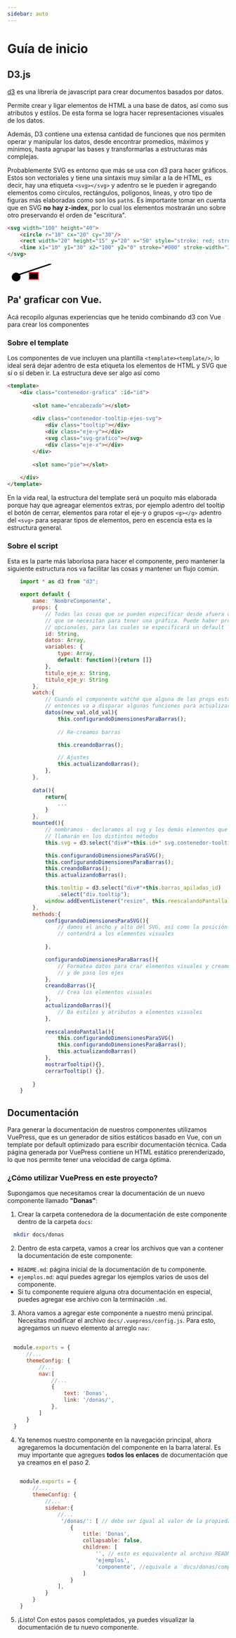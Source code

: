 ```yaml
---
sidebar: auto
---
```


# Guía de inicio

## D3.js 

[d3](https://d3js.org/) es una librería de javascript para crear documentos basados por datos.

Permite crear y ligar elementos de HTML a una base de datos, así como sus atributos y estilos. De esta forma se logra hacer representaciones visuales de los datos.

Además, D3 contiene una extensa cantidad de funciones que nos permiten operar y manipular los datos, desde encontrar promedios, máximos y mínimos, hasta agrupar las bases  y transformarlas a estructuras más complejas.

Probablemente SVG es entorno que más se usa con d3 para hacer gráficos. Estos son vectoriales y tiene una sintaxis muy similar a la de HTML, es decir, hay una etiqueta `<svg></svg>` y adentro se le pueden ir agregando elementos como círculos, rectángulos, polígonos, lineas, y otro tipo de figuras más elaboradas como son los `path`s. Es importante tomar en cuenta que en SVG **no hay z-index**, por lo cual los elementos mostrarán uno sobre otro preservando el orden de "escritura".

```html
<svg width="100" height="40">
    <circle r="10" cx="20" cy="30"/>
    <rect width="20" height="15" y="20" x="50" style="stroke: red; stroke-width:2px"/>
    <line x1="10" y1="30" x2="100" y2="0" stroke="#000" stroke-width="3"/>
</svg> 
```
<svg width="100" height="40">
    <circle r="10" cx="20" cy="30"/>
    <rect width="20" height="15" y="20" x="50" style="stroke: red; stroke-width: 2px"/>
    <line x1="10" y1="30" x2="100" y2="0" stroke="#000" stroke-width="3px"/>

</svg> 

## Pa' graficar con Vue.

Acá recopilo algunas experiencias que he tenido combinando d3 con Vue para crear los componentes

### Sobre el template 
Los componentes de vue incluyen una plantilla `<template><template/>`, lo ideal será dejar adentro de esta etiqueta los elementos de HTML y SVG que sí o sí deben ir. La estructura deve ser algo así como 
```html
<template>
	<div class="contenedor-grafica" :id="id">
		
        <slot name="encabezado"></slot>
		
        <div class="contenedor-tooltip-ejes-svg">
			<div class="tooltip"></div>
            <div class="eje-y"></div>
			<svg class="svg-grafico"></svg>
            <div class="eje-x"></div>
		</div>
        
        <slot name="pie"></slot>
	
    </div>
</template>
```


En la vida real, la estructura del template será un poquito más elaborada porque hay que agreagar elementos extras, por ejemplo adentro del tooltip el botón de cerrar, elementos  para rotar el eje-y o grupos `<g></g>` adentro del `<svg>` para separar tipos de elementos, pero en escencia esta es la estructura general.

### Sobre el script

Esta es la parte más laboriosa para hacer el componente, pero mantener la siguiente estructura nos va facilitar las cosas y mantener un flujo común.

```javascript
	import * as d3 from "d3";

	export default {
		name: 'NombreComponente',
		props: {
			// Todas las cosas que se pueden especificar desde afuera del componente
            // que se necesitan para tener una gráfica. Puede haber propiedades 
            // opcionales, para las cuales se especificará un default
            id: String,
            datos: Array,
            variables: {
                type: Array,
                default: function(){return []}
            },
            titulo_eje_x: String,
            titulo_eje_y: String
		},
		watch:{
            // Cuando el componente watché que alguna de las props esta cambiando, 
            // entonces va a disparar algunas funciones para actualizar la gráfica
			datos(new_val,old_val){
				this.configurandoDimensionesParaBarras();
                
                // Re-creamos barras

				this.creandoBarras();

				// Ajustes
				this.actualizandoBarras();
			},
		},
		
		data(){
			return{
				...
			}
		},
		mounted(){
			// nombramos - declaramos al svg y los demás elementos que se 
            // llamarán en los distintos métodos
			this.svg = d3.select("div#"+this.id+" svg.contenedor-tooltip-ejes-svg")

			this.configurandoDimensionesParaSVG();
			this.configurandoDimensionesParaBarras();
			this.creandoBarras();
			this.actualizandoBarras();

			this.tooltip = d3.select("div#"+this.barras_apiladas_id)
				.select("div.tooltip");
			window.addEventListener("resize", this.reescalandoPantalla);
		},
		methods:{
			configurandoDimensionesParaSVG(){
                // damos el ancho y alto del SVG, así como la posición del grupo que 
                // contendrá a los elementos visuales
                 
			},

			configurandoDimensionesParaBarras(){
                // Formatea datos para crar elementos visuales y creamos las escalas
                // y de paso los ejes 
			},
			creandoBarras(){
                // Crea los elementos visuales
			},
			actualizandoBarras(){
                // Da estilos y atributos a elementos visuales
			},
			
			reescalandoPantalla(){
				this.configurandoDimensionesParaSVG()
				this.configurandoDimensionesParaBarras();
				this.actualizandoBarras()
			},
			mostrarTooltip(){},
			cerrarTooltip() {},
			
		}
	}

```

## Documentación

Para generar la documentación de nuestros componentes utilizamos VuePress, que es un generador de sitios estáticos basado en Vue, con un template por default optimizado para escribir documentación técnica. Cada página generada por VuePress contiene un HTML estático prerenderizado, lo que nos permite tener una velocidad de carga óptima.
### ¿Cómo utilizar VuePress en este proyecto?

Supongamos que necesitamos crear la documentación de un nuevo componente llamado **"Donas"**:

  1. Crear la carpeta contenedora de la documentación de este componente dentro de la carpeta `docs`:
  ```bash
	mkdir docs/donas
  ``` 
  2. Dentro de esta carpeta, vamos a crear los archivos que van a contener la documentación de este componente:
  * `README.md`: página inicial de la documentación de tu componente.
  * `ejemplos.md`: aquí puedes agregar los ejemplos varios de usos del componente.
  * Si tu componente requiere alguna otra documentación en especial, puedes agregar ese archivo con la terminación `.md`.

  3. Ahora vamos a agregar este componente a nuestro menú principal. Necesitas modificar el archivo `docs/.vuepress/config.js`. Para esto, agregamos un nuevo elemento al arreglo `nav`: 
  ```javascript
	
	module.exports = {
		//...
		themeConfig: {
			//...
			nav:[
				//...
				{
        			text: 'Donas',
        			link: '/donas/',
				},
			]
		}
	}
 ```
  4. Ya tenemos nuestro componente en la navegación principal, ahora agregaremos la documentación del componente en la barra lateral. Es muy importante que agregues **todos los enlaces** de documentación que ya creamos en el paso 2.

```javascript
	
	module.exports = {
		//...
		themeConfig: {
			//...
			sidebar:{
				//...
				 '/donas/': [ // debe ser igual al valor de la propiedad `link` del paso anterior
					{
						title: 'Donas',
						collapsable: false,
						children: [
							'', // esto es equivalente al archivo README de la carpeta de tu componente
							'ejemplos',
							'componente', //equivale a `docs/donas/componente.md`
						]
					}
				],
			}
		}
	}
 ```
   5. ¡Listo! Con estos pasos completados, ya puedes visualizar la documentación de tu nuevo componente.  
